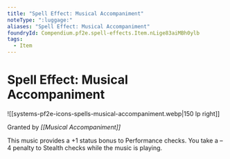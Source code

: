 ```yaml
---
title: "Spell Effect: Musical Accompaniment"
noteType: ":luggage:"
aliases: "Spell Effect: Musical Accompaniment"
foundryId: Compendium.pf2e.spell-effects.Item.nLige83aiMBh0ylb
tags:
  - Item
---
```


# Spell Effect: Musical Accompaniment
![[systems-pf2e-icons-spells-musical-accompaniment.webp|150 lp right]]

Granted by _[[Musical Accompaniment]]_

This music provides a +1 status bonus to Performance checks. You take a –4 penalty to Stealth checks while the music is playing.

